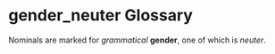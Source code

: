 # gender_neuter Glossary

Nominals are marked for *grammatical* **gender**, one of which is *neuter*.
